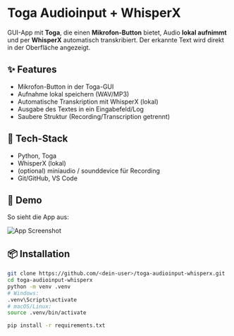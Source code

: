 # Toga Audioinput + WhisperX

GUI-App mit **Toga**, die einen **Mikrofon-Button** bietet, Audio **lokal aufnimmt** und per **WhisperX** automatisch transkribiert. Der erkannte Text wird direkt in der Oberfläche angezeigt.

## ✨ Features
- Mikrofon-Button in der Toga-GUI
- Aufnahme lokal speichern (WAV/MP3)
- Automatische Transkription mit WhisperX (lokal)
- Ausgabe des Textes in ein Eingabefeld/Log
- Saubere Struktur (Recording/Transcription getrennt)

## 🧰 Tech-Stack
- Python, Toga
- WhisperX (lokal)
- (optional) miniaudio / sounddevice für Recording
- Git/GitHub, VS Code

## 📸 Demo

So sieht die App aus:  

![App Screenshot](https://github.com/user-attachments/assets/7a2a466f-3a4c-4323-af5c-1752c655f3b3)


## 📦 Installation
```bash
git clone https://github.com/<dein-user>/toga-audioinput-whisperx.git
cd toga-audioinput-whisperx
python -m venv .venv
# Windows:
.venv\Scripts\activate
# macOS/Linux:
source .venv/bin/activate

pip install -r requirements.txt


